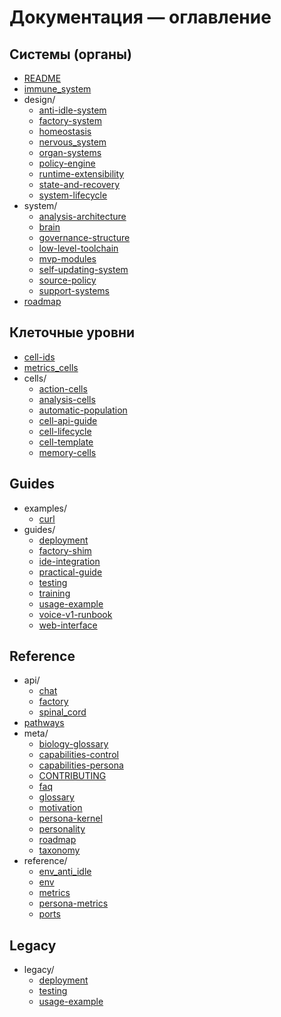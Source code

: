 <!-- neira:meta
id: NEI-20250903-012100-doc-map
intent: docs
summary: |
  Автогенерированный список файлов документации.
-->
<!-- neira:meta
id: NEI-20240918-doc-index-brain
intent: docs
summary: Добавлена ссылка на описание модуля brain.
-->

# Документация — оглавление

## Системы (органы)
- [README](README.md)
- [immune_system](immune_system.md)
- design/
  - [anti-idle-system](design/anti-idle-system.md)
  - [factory-system](design/factory-system.md)
  - [homeostasis](design/homeostasis.md)
  - [nervous_system](design/nervous_system.md)
  - [organ-systems](design/organ-systems.md)
  - [policy-engine](design/policy-engine.md)
  - [runtime-extensibility](design/runtime-extensibility.md)
  - [state-and-recovery](design/state-and-recovery.md)
  - [system-lifecycle](design/system-lifecycle.md)
- system/
  - [analysis-architecture](system/analysis-architecture.md)
  - [brain](system/brain.md)
  - [governance-structure](system/governance-structure.md)
  - [low-level-toolchain](system/low-level-toolchain.md)
  - [mvp-modules](system/mvp-modules.md)
  - [self-updating-system](system/self-updating-system.md)
  - [source-policy](system/source-policy.md)
  - [support-systems](system/support-systems.md)
- [roadmap](roadmap.md)

## Клеточные уровни
- [cell-ids](cell-ids.md)
- [metrics_cells](metrics_cells.md)
- cells/
  - [action-cells](cells/action-cells.md)
  - [analysis-cells](cells/analysis-cells.md)
  - [automatic-population](cells/automatic-population.md)
  - [cell-api-guide](cells/cell-api-guide.md)
  - [cell-lifecycle](cells/cell-lifecycle.md)
  - [cell-template](cells/cell-template.md)
  - [memory-cells](cells/memory-cells.md)

## Guides
- examples/
  - [curl](examples/curl.md)
- guides/
  - [deployment](guides/deployment.md)
  - [factory-shim](guides/factory-shim.md)
  - [ide-integration](guides/ide-integration.md)
  - [practical-guide](guides/practical-guide.md)
  - [testing](guides/testing.md)
  - [training](guides/training.md)
  - [usage-example](guides/usage-example.md)
  - [voice-v1-runbook](guides/voice-v1-runbook.md)
  - [web-interface](guides/web-interface.md)

## Reference
- api/
  - [chat](api/chat.md)
  - [factory](api/factory.md)
  - [spinal_cord](api/spinal_cord.md)
- [pathways](pathways.md)
- meta/
  - [biology-glossary](meta/biology-glossary.md)
  - [capabilities-control](meta/capabilities-control.md)
  - [capabilities-persona](meta/capabilities-persona.md)
  - [CONTRIBUTING](meta/CONTRIBUTING.md)
  - [faq](meta/faq.md)
  - [glossary](meta/glossary.md)
  - [motivation](meta/motivation.md)
  - [persona-kernel](meta/persona-kernel.md)
  - [personality](meta/personality.md)
  - [roadmap](meta/roadmap.md)
  - [taxonomy](meta/taxonomy.md)
- reference/
  - [env_anti_idle](reference/env_anti_idle.md)
  - [env](reference/env.md)
  - [metrics](reference/metrics.md)
  - [persona-metrics](reference/persona-metrics.md)
  - [ports](reference/ports.md)

## Legacy
- legacy/
  - [deployment](legacy/deployment.md)
  - [testing](legacy/testing.md)
  - [usage-example](legacy/usage-example.md)
